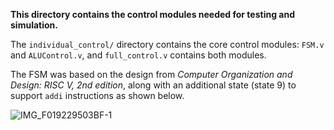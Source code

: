 **This directory contains the control modules needed for testing and simulation.**

The `individual_control/` directory contains the core control modules: `FSM.v` and `ALUControl.v`, and `full_control.v` contains both modules.

The FSM was based on the design from *Computer Organization and Design: RISC V, 2nd edition*, along with an additional state (state 9) to support `addi` instructions as shown below.

![IMG_F019229503BF-1](https://github.com/user-attachments/assets/6d8f01ac-a5a7-4ddd-ac44-fde4192aa925)
